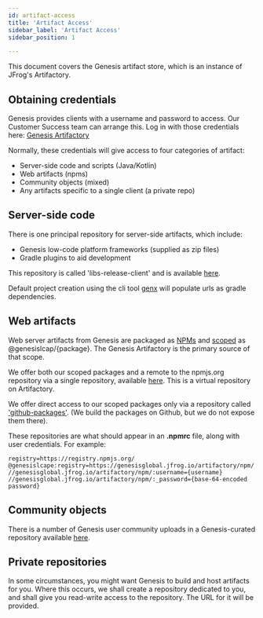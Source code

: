 ```yaml
---
id: artifact-access
title: 'Artifact Access'
sidebar_label: 'Artifact Access'
sidebar_position: 1

---
```


This document covers the Genesis artifact store, which is an instance of JFrog's Artifactory.


## Obtaining credentials

Genesis provides clients with a username and password to access.  Our Customer Success team can arrange this.
Log in with those credentials here:  [Genesis Artifactory](https://genesisglobal.jfrog.io/ui/login/)

Normally, these credentials will give access to four categories of artifact:
 * Server-side code and scripts (Java/Kotlin)
 * Web artifacts (npms)
 * Community objects (mixed)
 * Any artifacts specific to a single client (a private repo)


## Server-side code

There is one principal repository for server-side artifacts, which include:
 * Genesis low-code platform frameworks (supplied as zip files)
 * Gradle plugins to aid development

This repository is called 'libs-release-client' and is available
[here](https://genesisglobal.jfrog.io/artifactory/libs-release-client/).

Default project creation using the cli tool [genx](/getting-started/quick-start/create-a-new-project) will populate
urls as gradle dependencies.


## Web artifacts

Web server artifacts from Genesis are packaged as [NPMs](https://docs.npmjs.com/about-npm) and 
[scoped](https://docs.npmjs.com/about-scopes) as @genesislcap/{package}.  The Genesis Artifactory is the primary
source of that scope.

We offer both our scoped packages and a remote to the npmjs.org repository via a single repository, available
[here](https://genesisglobal.jfrog.io/artifactory/npm/).  This is a virtual repository on Artifactory.

We offer direct access to our scoped packages only via a repository called ['github-packages'](https://genesisglobal.jfrog.io/artifactory/github-packages/). (We build the packages on Github, but we do not expose them there).

These repositories are what should appear in an **.npmrc** file, along with user credentials.  For example:
```text
registry=https://registry.npmjs.org/
@genesislcape:registry=https://genesisglobal.jfrog.io/artifactory/npm/
//genesisglobal.jfrog.io/artifactory/npm/:username={username}
//genesisglobal.jfrog.io/artifactory/npm/:_password={base-64-encoded password}
```

## Community objects

There is a number of Genesis user community uploads in a Genesis-curated repository available
[here](https://genesisglobal.jfrog.io/artifactory/community-uploads/).


## Private repositories

In some circumstances, you might want Genesis to build and host artifacts for you. Where this occurs, we shall create a repository dedicated to you, and shall give you read-write access to the repository. The URL for it will be provided.

